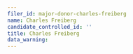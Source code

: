 ```yaml
---
filer_id: major-donor-charles-freiberg
name: Charles Freiberg
candidate_controlled_id: ''
title: Charles Freiberg
data_warning: 
---
```

